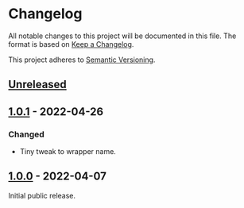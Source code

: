 # Changelog

All notable changes to this project will be documented in this file. The format
is based on [Keep a Changelog].

This project adheres to [Semantic Versioning].

## [Unreleased]

## [1.0.1] - 2022-04-26

### Changed

- Tiny tweak to wrapper name.

## [1.0.0] - 2022-04-07

Initial public release.

[Unreleased]:   https://github.com/waldoapp/waldo-go-lib/compare/v1.0.1...HEAD
[1.0.1]:        https://github.com/waldoapp/waldo-go-cli/compare/1.0.0...1.0.1
[1.0.0]:        https://github.com/waldoapp/waldo-go-lib/compare/81e8b45...v1.0.0

[Keep a Changelog]:     https://keepachangelog.com
[Semantic Versioning]:  https://semver.org

